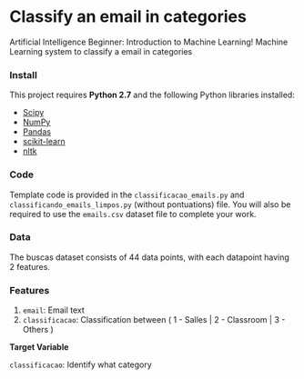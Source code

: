 # Classify an email in categories

Artificial Intelligence Beginner: Introduction to Machine Learning! Machine Learning system to classify a email in categories

### Install

This project requires **Python 2.7** and the following Python libraries installed:

- [Scipy](https://scipy.org/install.html)
- [NumPy](http://www.numpy.org/)
- [Pandas](http://pandas.pydata.org/)
- [scikit-learn](http://scikit-learn.org/stable/)
- [nltk](http://www.nltk.org/)

### Code

Template code is provided in the `classificacao_emails.py` and `classificando_emails_limpos.py` (without pontuations) file. You will also be required to use the `emails.csv` dataset file to complete your work. 

### Data

The buscas dataset consists of 44 data points, with each datapoint having 2 features.

### Features

1. `email`: Email text  
2. `classificacao`: Classification between ( 1 - Salles | 2 - Classroom | 3 - Others )

**Target Variable**

`classificacao`: Identify what category
